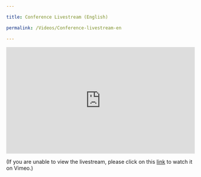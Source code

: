 ```yaml
---

title: Conference Livestream (English)

permalink: /Videos/Conference-livestream-en

---
```


<div style="padding:56.25% 0 0 0;position:relative;"><iframe src="https://player.vimeo.com/video/694470895?h=6ff54da520&title=0&byline=0&portrait=0" style="position:absolute;top:0;left:0;width:100%;height:100%;" frameborder="0" allow="autoplay; fullscreen; picture-in-picture" allowfullscreen></iframe></div><script src="https://player.vimeo.com/api/player.js"></script>

(If you are unable to view the livestream, please click on this <a href="https://vimeo.com/event/1989840/" target="_blank">link</a> to watch it on Vimeo.)


